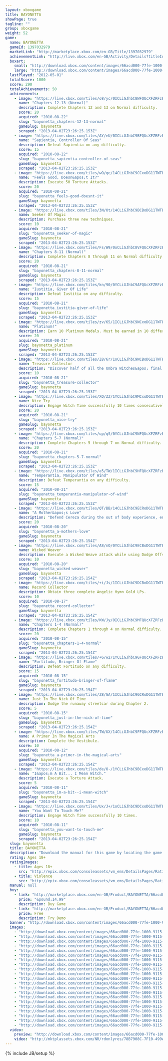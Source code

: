 ```yaml
---
layout: xboxgame
title: BAYONETTA
showPage: true
tagline: ""
group: xboxgame
weight: 52
game: 
  name: BAYONETTA
  gameId: 1397032979
  marketLink: "http://marketplace.xbox.com/en-GB/Title/1397032979"
  achievementLink: "http://live.xbox.com/en-GB/Activity/Details?titleId=1397032979"
  boxart: 
    small: "http://download.xbox.com/content/images/66acd000-77fe-1000-9115-d80253450813/1033/boxartsm.jpg"
    large: "http://download.xbox.com/content/images/66acd000-77fe-1000-9115-d80253450813/1033/boxartlg.jpg"
  lastPlayed: "2012-05-01"
  totalScore: 1000
  score: 290
  totalAchievements: 50
  achievements: 
    - image: "https://live.xbox.com/tiles/o8/yc/0ICLiGJhbC8WFQUcXFZRFzEzL2FjaC8wL2IAAAAA5+fn-7PMuA==.jpg"
      name: "Chapters 12-13 (Normal)"
      description: Complete Chapters 12 and 13 on Normal difficulty.
      score: 20
      acquired: "2010-08-22"
      slug: "bayonetta_chapters-12-13-normal"
      gameSlug: bayonetta
      scraped: "2013-04-02T23:26:25.153Z"
    - image: "https://live.xbox.com/tiles/AY/eU/0ICLiGJhbC9BFQUcXFZRFzEzL2FjaC8wLzUAAAAA5+fn-7uHGg==.jpg"
      name: "Sapientia, Controller Of Seas"
      description: Defeat Sapientia on any difficulty.
      score: 15
      acquired: "2010-08-22"
      slug: "bayonetta_sapientia-controller-of-seas"
      gameSlug: bayonetta
      scraped: "2013-04-02T23:26:25.153Z"
    - image: "https://live.xbox.com/tiles/wO/qe/14CLiGJhbC9CCxoDG11TWTEzL2FjaC8wLzE2AAAAAOfn5-ix6tw=.jpg"
      name: "Feels Good, Doesn&apos;t It?"
      description: Execute 50 Torture Attacks.
      score: 20
      acquired: "2010-08-21"
      slug: "bayonetta_feels-good-doesnt-it"
      gameSlug: bayonetta
      scraped: "2013-04-02T23:26:25.153Z"
    - image: "https://live.xbox.com/tiles/3N/Ot/14CLiGJhbC9BCBoDG11TWTEzL2FjaC8wLzI1AAAAAOfn5-iC08A=.jpg"
      name: Seeker Of Magic
      description: Purchase three new techniques.
      score: 10
      acquired: "2010-08-21"
      slug: "bayonetta_seeker-of-magic"
      gameSlug: bayonetta
      scraped: "2013-04-02T23:26:25.153Z"
    - image: "https://live.xbox.com/tiles/Fs/W9/0oCLiGJhbC8VFQUcXFZRFzEzL2FjaC8wL2EAAAAA5+fn-ZLFDQ==.jpg"
      name: "Chapters 8-11 (Normal)"
      description: Complete Chapters 8 through 11 on Normal difficulty.
      score: 20
      acquired: "2010-08-21"
      slug: "bayonetta_chapters-8-11-normal"
      gameSlug: bayonetta
      scraped: "2013-04-02T23:26:25.153Z"
    - image: "https://live.xbox.com/tiles/kn/90/0YCLiGJhbC9AFQUcXFZRFzEzL2FjaC8wLzQAAAAA5+fn-lt-iQ==.jpg"
      name: "Iustitia, Giver Of Life"
      description: Defeat Iustitia on any difficulty.
      score: 15
      acquired: "2010-08-21"
      slug: "bayonetta_iustitia-giver-of-life"
      gameSlug: bayonetta
      scraped: "2013-04-02T23:26:25.153Z"
    - image: "https://live.xbox.com/tiles/zv/65/1ICLiGJhbC9NCxoDG11TWTEzL2FjaC8wLzE5AAAAAOfn5-uW-tI=.jpg"
      name: "Platinum!"
      description: Earn 10 Platinum Medals. Must be earned in 10 different battles.
      score: 20
      acquired: "2010-08-21"
      slug: bayonetta_platinum
      gameSlug: bayonetta
      scraped: "2013-04-02T23:26:25.153Z"
    - image: "https://live.xbox.com/tiles/Z8/6r/1oCLiGJhbC9NCBoDG11TWTEzL2FjaC8wLzI5AAAAAOfn5-mEzns=.jpg"
      name: Treasure Collector
      description: "Discover half of all the Umbra Witches&apos; final resting places."
      score: 10
      acquired: "2010-08-21"
      slug: "bayonetta_treasure-collector"
      gameSlug: bayonetta
      scraped: "2013-04-02T23:26:25.153Z"
    - image: "https://live.xbox.com/tiles/XQ/ZZ/1YCLiGJhbC9MCxoDG11TWTEzL2FjaC8wLzE4AAAAAOfn5-p2BkE=.jpg"
      name: Nice Try
      description: Engage Witch Time successfully 10 times consecutively.
      score: 20
      acquired: "2010-08-21"
      slug: "bayonetta_nice-try"
      gameSlug: bayonetta
      scraped: "2013-04-02T23:26:25.153Z"
    - image: "https://live.xbox.com/tiles/up/qS/0YCLiGJhbC9NFQUcXFZRFzEzL2FjaC8wLzkAAAAA5+fn-r2aoQ==.jpg"
      name: "Chapters 5-7 (Normal)"
      description: Complete Chapters 5 through 7 on Normal difficulty.
      score: 20
      acquired: "2010-08-21"
      slug: "bayonetta_chapters-5-7-normal"
      gameSlug: bayonetta
      scraped: "2013-04-02T23:26:25.153Z"
    - image: "https://live.xbox.com/tiles/a5/TW/1ICLiGJhbC9HFQUcXFZRFzEzL2FjaC8wLzMAAAAA5+fn+-mUcA==.jpg"
      name: "Temperantia, Manipulator Of Wind"
      description: Defeat Temperantia on any difficulty.
      score: 15
      acquired: "2010-08-21"
      slug: "bayonetta_temperantia-manipulator-of-wind"
      gameSlug: bayonetta
      scraped: "2013-04-02T23:26:25.153Z"
    - image: "https://live.xbox.com/tiles/QT/BB/14CLiGJhbC9ECRoDG11TWTEzL2FjaC8wLzMwAAAAAOfn5-huMF0=.jpg"
      name: "A Mother&apos;s Love"
      description: "Defend Cereza during the out of body experience, ensuring she takes no damage."
      score: 20
      acquired: "2010-08-20"
      slug: "bayonetta_a-mothers-love"
      gameSlug: bayonetta
      scraped: "2013-04-02T23:26:25.154Z"
    - image: "https://live.xbox.com/tiles/A8/nO/0YCLiGJhbC9ECBoDG11TWTEzL2FjaC8wLzIwAAAAAOfn5-7hyR8=.jpg"
      name: Wicked Weaver
      description: Execute a Wicked Weave attack while using Dodge Offset.
      score: 10
      acquired: "2010-08-20"
      slug: "bayonetta_wicked-weaver"
      gameSlug: bayonetta
      scraped: "2013-04-02T23:26:25.154Z"
    - image: "https://live.xbox.com/tiles/+i/Js/1ICLiGJhbC9DCBoDG11TWTEzL2FjaC8wLzI3AAAAAOfn5-tDIuY=.jpg"
      name: Record Collector
      description: Obtain three complete Angelic Hymn Gold LPs.
      score: 10
      acquired: "2010-08-17"
      slug: "bayonetta_record-collector"
      gameSlug: bayonetta
      scraped: "2013-04-02T23:26:25.154Z"
    - image: "https://live.xbox.com/tiles/KW/Jy/0ICLiGJhbC9MFQUcXFZRFzEzL2FjaC8wLzgAAAAA5+fn-11iMg==.jpg"
      name: "Chapters 1-4 (Normal)"
      description: Complete Chapters 1 through 4 on Normal difficulty.
      score: 20
      acquired: "2010-08-15"
      slug: "bayonetta_chapters-1-4-normal"
      gameSlug: bayonetta
      scraped: "2013-04-02T23:26:25.154Z"
    - image: "https://live.xbox.com/tiles/+G/w2/1YCLiGJhbC9GFQUcXFZRFzEzL2FjaC8wLzIAAAAA5+fn+hls4w==.jpg"
      name: "Fortitudo, Bringer Of Flame"
      description: Defeat Fortitudo on any difficulty.
      score: 15
      acquired: "2010-08-15"
      slug: "bayonetta_fortitudo-bringer-of-flame"
      gameSlug: bayonetta
      scraped: "2013-04-02T23:26:25.154Z"
    - image: "https://live.xbox.com/tiles/Z8/GA/1ICLiGJhbC9GCRoDG11TWTEzL2FjaC8wLzMyAAAAAOfn5-uvwXs=.jpg"
      name: Just In The Nick Of Time
      description: Dodge the runaway streetcar during Chapter 2.
      score: 5
      acquired: "2010-08-15"
      slug: "bayonetta_just-in-the-nick-of-time"
      gameSlug: bayonetta
      scraped: "2013-04-02T23:26:25.154Z"
    - image: "https://live.xbox.com/tiles/TW/UX/14CLiGJhbC9FFQUcXFZRFzEzL2FjaC8wLzEAAAAA5+fn+DhlVg==.jpg"
      name: A Primer In The Magical Arts
      description: Complete the Vestibule.
      score: 10
      acquired: "2010-08-12"
      slug: "bayonetta_a-primer-in-the-magical-arts"
      gameSlug: bayonetta
      scraped: "2013-04-02T23:26:25.154Z"
    - image: "https://live.xbox.com/tiles/de/O-/1YCLiGJhbC9BCxoDG11TWTEzL2FjaC8wLzE1AAAAAOfn5-qQ42k=.jpg"
      name: "I&apos;m A Bit... I Mean Witch."
      description: Execute a Torture Attack.
      score: 5
      acquired: "2010-08-11"
      slug: "bayonetta_im-a-bit--i-mean-witch"
      gameSlug: bayonetta
      scraped: "2013-04-02T23:26:25.154Z"
    - image: "https://live.xbox.com/tiles/Ux/J+/1oCLiGJhbC9DCxoDG11TWTEzL2FjaC8wLzE3AAAAAOfn5-lREk8=.jpg"
      name: "You Want To Touch Me?"
      description: Engage Witch Time successfully 10 times.
      score: 10
      acquired: "2010-08-11"
      slug: "bayonetta_you-want-to-touch-me"
      gameSlug: bayonetta
      scraped: "2013-04-02T23:26:25.154Z"
  slug: bayonetta
  title: BAYONETTA
  description: "Download the manual for this game by locating the game on http://marketplace.xbox.com and selecting &ldquo;See Game Manual&quot;.   From the creative geniuses behind Devil May Cry and Resident Evil comes Bayonetta&trade;, a game of 100% pure, unadulterated, climatic action. With powers far beyond the comprehension of mere mortals, our heroine Bayonetta fights countless enemies, evil forces and giant foes in brutal yet graceful ways."
  rating: Ages 18+
  ratingImages: 
    - title: Ages 18+
      src: "http://epix.xbox.com/consoleassets/vm_ems/DetailsPages/RatingSystemID/14/default/Values/14005.png"
    - title: Violence
      src: "http://epix.xbox.com/consoleassets/vm_ems/DetailsPages/RatingSystemID/14/default/Descriptors/14005.png"
  manual: null
  buy: 
    - link: "http://marketplace.xbox.com/en-GB/Product/BAYONETTA/66acd000-77fe-1000-9115-d80253450813?purchase=1&amp;DownloadType=Game"
      price: "&pound;14.99"
      description: Buy Game
    - link: "http://marketplace.xbox.com/en-GB/Product/BAYONETTA/66acd000-77fe-1000-9115-d80253450813?purchase=1&amp;DownloadType=GameDemo"
      price: Free
      description: Try Demo
  banner: "http://download.xbox.com/content/images/66acd000-77fe-1000-9115-d80253450813/1033/banner.png"
  images: 
    - "http://download.xbox.com/content/images/66acd000-77fe-1000-9115-d80253450813/1033/screenlg1.jpg"
    - "http://download.xbox.com/content/images/66acd000-77fe-1000-9115-d80253450813/1033/screenlg2.jpg"
    - "http://download.xbox.com/content/images/66acd000-77fe-1000-9115-d80253450813/1033/screenlg3.jpg"
    - "http://download.xbox.com/content/images/66acd000-77fe-1000-9115-d80253450813/1033/screenlg4.jpg"
    - "http://download.xbox.com/content/images/66acd000-77fe-1000-9115-d80253450813/1033/screenlg5.jpg"
    - "http://download.xbox.com/content/images/66acd000-77fe-1000-9115-d80253450813/1033/screenlg6.jpg"
    - "http://download.xbox.com/content/images/66acd000-77fe-1000-9115-d80253450813/1033/screenlg7.jpg"
    - "http://download.xbox.com/content/images/66acd000-77fe-1000-9115-d80253450813/1033/screenlg8.jpg"
    - "http://download.xbox.com/content/images/66acd000-77fe-1000-9115-d80253450813/1033/screenlg9.jpg"
    - "http://download.xbox.com/content/images/66acd000-77fe-1000-9115-d80253450813/1033/screenlg10.jpg"
    - "http://download.xbox.com/content/images/66acd000-77fe-1000-9115-d80253450813/1033/screenlg11.jpg"
    - "http://download.xbox.com/content/images/66acd000-77fe-1000-9115-d80253450813/7177/screenlg12.jpg"
    - "http://download.xbox.com/content/images/66acd000-77fe-1000-9115-d80253450813/7177/screenlg13.jpg"
    - "http://download.xbox.com/content/images/66acd000-77fe-1000-9115-d80253450813/7177/screenlg14.jpg"
    - "http://download.xbox.com/content/images/66acd000-77fe-1000-9115-d80253450813/7177/screenlg15.jpg"
    - "http://download.xbox.com/content/images/66acd000-77fe-1000-9115-d80253450813/7177/screenlg16.jpg"
    - "http://download.xbox.com/content/images/66acd000-77fe-1000-9115-d80253450813/7177/screenlg17.jpg"
    - "http://download.xbox.com/content/images/66acd000-77fe-1000-9115-d80253450813/7177/screenlg18.jpg"
    - "http://download.xbox.com/content/images/66acd000-77fe-1000-9115-d80253450813/7177/screenlg19.jpg"
    - "http://download.xbox.com/content/images/66acd000-77fe-1000-9115-d80253450813/7177/screenlg20.jpg"
    - "http://download.xbox.com/content/images/66acd000-77fe-1000-9115-d80253450813/1033/background.jpg"
  video: 
    preview: "http://download.xbox.com/content/images/66acd000-77fe-1000-9115-d80253450813/1033/background.jpg"
    video: "http://mktplassets.xbox.com/NR/rdonlyres/78B7908C-7F10-499A-BB7E-B722570B4C6D/0/vidBayonettaE3cdnhi.asx"
---
```

{% include JB/setup %}